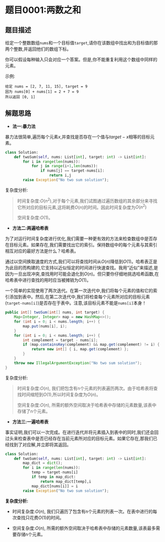 # 题目0001:两数之和

## 题目描述

给定一个整数数组`nums`和一个目标值`target`,请你在该数组中找出和为目标值的那两个整数,并返回他们的数组下标。

你可以假设每种输入只会对应一个答案。但是,你不能重复利用这个数组中同样的元素。

示例:

```
给定 nums = [2, 7, 11, 15], target = 9
因为 nums[0] + nums[1] = 2 + 7 = 9
所以返回 [0, 1]
```

## 解题思路

* **法一:暴力法**

暴力法很简单,遍历每个元素$x$,并查找是否存在一个值与$target-x$相等的目标元素。

```python
class Solution:
    def twoSum(self, nums: List[int], target: int) -> List[int]:
        for i in range(len(nums)):
            for j in range(i+1,len(nums)):
                if nums[j] == target-nums[i]:
                    return i,j
        raise Exception("No two sum solution");
```

复杂度分析:

> 时间复杂度:$O(n^2)$,对于每个元素,我们试图通过遍历数组的其余部分来寻找它所对应的目标元素,这将耗费$O(n)$的时间。因此时间复杂度为$O(n^2)$
> 
> 空间复杂度:$O(1)$。

* **方法二:两遍哈希表**

为了对运行时间复杂度进行优化,我们需要一种更有效的方法来检查数组中是否存在目标元素。如果存在,我们需要找出它的索引。保持数组中的每个元素与其索引相互对应的最好方法是什么？哈希表。

通过以空间换取速度的方式,我们可以将查找时间从$O(n)$降低到$O(1)$。哈希表正是为此目的而构建的,它支持以近似恒定的时间进行快速查找。我用“近似”来描述,是因为一旦出现冲突,查找用时可能会退化到$O(n)$。但只要你仔细地挑选哈希函数,在哈希表中进行查找的用时应当被摊销为$O(1)$。

一个简单的实现使用了两次迭代。在第一次迭代中,我们将每个元素的值和它的索引添加到表中。然后,在第二次迭代中,我们将检查每个元素所对应的目标元素(`target-nums[i]`)是否存在于表中。注意,该目标元素不能是`nums[i]`本身！

```java
public int[] twoSum(int[] nums, int target) {
    Map<Integer, Integer> map = new HashMap<>();
    for (int i = 0; i < nums.length; i++) {
        map.put(nums[i], i);
    }
    for (int i = 0; i < nums.length; i++) {
        int complement = target - nums[i];
        if (map.containsKey(complement) && map.get(complement) != i) {
            return new int[] { i, map.get(complement) };
        }
    }
    throw new IllegalArgumentException("No two sum solution");
}
```

复杂度分析:

> 时间复杂度:$O(n)$, 我们把包含有n个元素的列表遍历两次。由于哈希表将查找时间缩短到$O(1)$,所以时间复杂度为$O(n)$。
> 
> 空间复杂度:$O(n)$, 所需的额外空间取决于哈希表中存储的元素数量,该表中存储了n个元素。

* **方法三:一遍哈希表**

事实证明,我们可以一次完成。在进行迭代并将元素插入到表中的同时,我们还会回过头来检查表中是否已经存在当前元素所对应的目标元素。如果它存在,那我们已经找到了对应解,并立即将其返回。

```python
class Solution:
    def twoSum(self, nums: List[int], target: int) -> List[int]:
        map_dict = dict();
        for i in range(len(nums)):
            temp = target-nums[i]
            if temp in map_dict:
                return map_dict[temp],i 
            map_dict[nums[i]] = i
        raise Exception("No two sum solution");
```

**复杂度分析:**

* 时间复杂度:$O(n)$, 我们只遍历了包含有n个元素的列表一次。在表中进行的每次查找只花费$O(1)$的时间。

* 空间复杂度:$O(n)$, 所需的额外空间取决于哈希表中存储的元素数量,该表最多需要存储n个元素。


